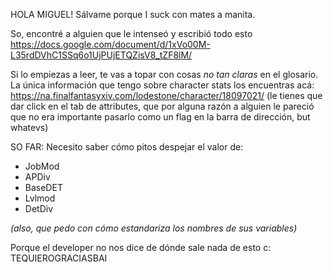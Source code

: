 HOLA MIGUEL!
Sálvame porque I suck con mates a manita.

So, encontré a alguien que le intenseó y escribió todo esto
https://docs.google.com/document/d/1xVo00M-L35rdDVhC1SSq6o1UjPUjETQZisV8_tZF8lM/

Si lo empiezas a leer, te vas a topar con cosas _no tan claras_ en el glosario. La única información que tengo sobre character stats los encuentras acá: https://na.finalfantasyxiv.com/lodestone/character/18097021/ (le tienes que dar click en el tab de attributes, que por alguna razón a alguien le pareció que no era importante pasarlo como un flag en la barra de dirección, but whatevs)

SO FAR:
Necesito saber cómo pitos despejar el valor de:
* JobMod
* APDiv
* BaseDET
* Lvlmod
* DetDiv

_(also, que pedo con cómo estandariza los nombres de sus variables)_

Porque el developer no nos dice de dónde sale nada de esto c:
TEQUIEROGRACIASBAI